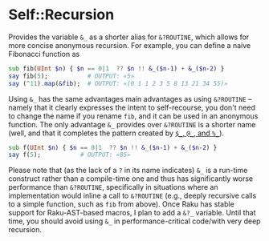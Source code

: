 # Self::Recursion

Provides the variable `&_` as a shorter alias for `&?ROUTINE`, which allows for more concise
anonymous recursion.  For example, you can define a naive Fibonacci function as

<!--doctest hidden => 'use _;' -->
```raku
sub fib(UInt $n) { $n == 0|1  ?? $n !! &_($n-1) + &_($n-2) }
say fib(5);           # OUTPUT: «5»
say (^11).map(&fib);  # OUTPUT: «(0 1 1 2 3 5 8 13 21 34 55)»
```

Using `&_` has the same advantages main advantages as using `&?ROUTINE` – namely that it clearly
expresses the intent to self-recourse, you don't need to change the name if you rename `fib`, and it
can be used in an anonymous function.  The only advantage `&_` provides over `&?ROUTINE` is a
shorter name (well, and that it completes the pattern created by [`$_`, `@_`, and
`%_`](https://docs.raku.org/language/functions#index-entry-@__)).


<!--doctest hidden => 'use _;' -->
```raku
sub f(UInt $n) { $n == 0|1  ?? $n !! &_($n-1) + &_($n-2) }
say f(5);           # OUTPUT: «85»
```

Please note that (as the lack of a `?` in its name indicates) `&_` is a run-time construct rather
than a compile-time one and thus has significantly worse performance than `&?ROUTINE`, specifically
in situations where an implementation would inline a call to `&?ROUTINE` (e.g., deeply recursive
calls to a simple function, such as `fib` from above).  Once Raku has stable support for
Raku-AST-based macros, I plan to add a `&?_` variable.  Until that time, you should avoid using `&_`
in performance-critical code/with very deep recursion.
